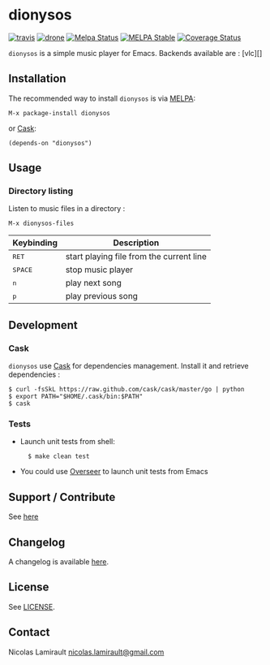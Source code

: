 # dionysos

[![travis][badge-travis]][travis]
[![drone][badge-drone]][drone]
[![Melpa Status](http://melpa.milkbox.net/packages/dionysos-badge.svg)](http://melpa.milkbox.net/#/dionysos)
[![MELPA Stable](http://stable.melpa.org/packages/dionysos-badge.svg)](http://stable.melpa.org/#/dionysos)
[![Coverage Status](https://coveralls.io/repos/nlamirault/dionysos/badge.png)](https://coveralls.io/r/nlamirault/dionysos)

`dionysos` is a simple music player for Emacs.
Backends available are : [vlc][]

## Installation

The recommended way to install ``dionysos`` is via [MELPA][]:

    M-x package-install dionysos

or [Cask][]:

	(depends-on "dionysos")

## Usage

### Directory listing

Listen to music files in a directory :

    M-x dionysos-files

Keybinding           | Description
---------------------|------------------------------------------------------------
<kbd>RET</kbd>       | start playing file from the current line
<kbd>SPACE</kbd>     | stop music player
<kbd>n</kbd>         | play next song
<kbd>p</kbd>         | play previous song


## Development

### Cask

``dionysos`` use [Cask][] for dependencies
management. Install it and retrieve dependencies :

    $ curl -fsSkL https://raw.github.com/cask/cask/master/go | python
    $ export PATH="$HOME/.cask/bin:$PATH"
    $ cask


### Tests

* Launch unit tests from shell:

        $ make clean test

* You could use [Overseer][] to launch unit tests from Emacs


## Support / Contribute

See [here](CONTRIBUTING.md)



## Changelog

A changelog is available [here](ChangeLog.md).


## License

See [LICENSE](LICENSE).


## Contact

Nicolas Lamirault <nicolas.lamirault@gmail.com>



[dionysos]: https://github.com/nlamirault/dionysos
[badge-license]: https://img.shields.io/badge/license-GPL_2-green.svg?style=flat
[LICENSE]: https://github.com/nlamirault/dionysos/blob/master/LICENSE
[travis]: https://travis-ci.org/nlamirault/dionysos
[badge-travis]: http://img.shields.io/travis/nlamirault/dionysos.svg?style=flat
[badge-drone]: https://drone.io/github.com/nlamirault/dionysos/status.png
[drone]: https://drone.io/github.com/nlamirault/dionysos/latest
[Issue tracker]: https://github.com/nlamirault/dionysos/issues

[GNU Emacs]: https://www.gnu.org/software/emacs/
[MELPA]: http://melpa.milkbox.net/
[Cask]: http://cask.github.io/

[Overseer]: https://github.com/tonini/overseer.el
